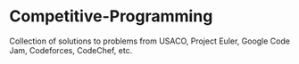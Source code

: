 # Competitive-Programming
Collection of solutions to problems from USACO, Project Euler, Google Code Jam, Codeforces, CodeChef, etc.
